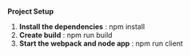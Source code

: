 
**Project Setup**

1. **Install the dependencies** : npm install
2. **Create build** : npm run build
3. **Start the webpack and node app** : npm run client
